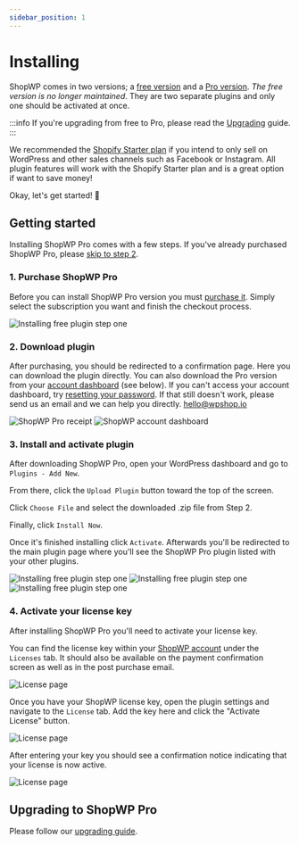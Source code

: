 ```yaml
---
sidebar_position: 1
---
```


# Installing

ShopWP comes in two versions; a [free version](https://wordpress.org/plugins/wpshopify/) and a [Pro version](https://wpshop.io/purchase/). _The free version is no longer maintained_. They are two separate plugins and only one should be activated at once.

:::info
If you're upgrading from free to Pro, please read the [Upgrading](/guides/upgrading-to-pro) guide.
:::

We recommended the [Shopify Starter plan](https://www.shopify.com/starter) if you intend to only sell on WordPress and other sales channels such as Facebook or Instagram. All plugin features will work with the Shopify Starter plan and is a great option if want to save money!

Okay, let's get started! 🙌

## Getting started

Installing ShopWP Pro comes with a few steps. If you've already purchased ShopWP Pro, please [skip to step 2](#2-download-plugin).

### 1. Purchase ShopWP Pro

Before you can install ShopWP Pro version you must [purchase it](https://wpshop.io/purchase). Simply select the subscription you want and finish the checkout process.

![Installing free plugin step one](./assets/install-pro-1new.jpg)

### 2. Download plugin

After purchasing, you should be redirected to a confirmation page. Here you can download the plugin directly. You can also download the Pro version from your [account dashboard](https://wpshop.io/login/) (see below). If you can't access your account dashboard, try [resetting your password](https://wpshop.io/wp-login.php?action=lostpassword&redirect_to=https%3A%2F%2Fwpshop.io%2Flogin%3Fcheckemail%3Dconfirm%26edd_reset_password%3Dconfirm%26edd_redirect%3Dhttps%253A%252F%252Fwpshop.io%252Flogin%252F). If that still doesn't work, please send us an email and we can help you directly. [hello@wpshop.io](mailto:hello@wpshop.io)

![ShopWP Pro receipt](./assets/install-pro-receipt.png)
![ShopWP account dashboard](./assets/install-pro-2.png)

### 3. Install and activate plugin

After downloading ShopWP Pro, open your WordPress dashboard and go to `Plugins - Add New`.

From there, click the `Upload Plugin` button toward the top of the screen.

Click `Choose File` and select the downloaded .zip file from Step 2.

Finally, click `Install Now`.

Once it's finished installing click `Activate`. Afterwards you'll be redirected to the main plugin page where you'll see the ShopWP Pro plugin listed with your other plugins.

![Installing free plugin step one](./assets/install-pro-3.png)
![Installing free plugin step one](./assets/install-pro-4.png)
![Installing free plugin step one](./assets/install-pro-5.png)

### 4. Activate your license key

After installing ShopWP Pro you'll need to activate your license key.

You can find the license key within your [ShopWP account](https://wpshop.io/login) under the `Licenses` tab. It should also be available on the payment confirmation screen as well as in the post purchase email.

![License page](./assets/license-page.png)

Once you have your ShopWP license key, open the plugin settings and navigate to the `License` tab. Add the key here and click the "Activate License" button.

![License page](./assets/license-blank.png)

After entering your key you should see a confirmation notice indicating that your license is now active.

![License page](./assets/license-active.png)

## Upgrading to ShopWP Pro

Please follow our [upgrading guide](http://localhost:3000/guides/upgrading-to-pro).
